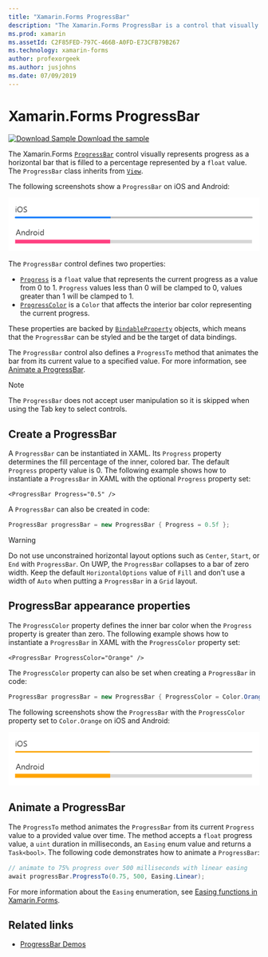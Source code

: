 ```yaml
---
title: "Xamarin.Forms ProgressBar"
description: "The Xamarin.Forms ProgressBar is a control that visually represents progress as a horizontal bar that is filled based on a float property."
ms.prod: xamarin
ms.assetId: C2F85FED-797C-466B-A0FD-E73CFB79B267
ms.technology: xamarin-forms
author: profexorgeek
ms.author: jusjohns
ms.date: 07/09/2019
---
```


# Xamarin.Forms ProgressBar
[![Download Sample](~/media/shared/download.png) Download the sample](https://docs.microsoft.com/samples/xamarin/xamarin-forms-samples/userinterface-progressbardemos/)

The Xamarin.Forms [`ProgressBar`](xref:Xamarin.Forms.ProgressBar) control visually represents progress as a horizontal bar that is filled to a percentage represented by a `float` value. The `ProgressBar` class inherits from [`View`](xref:Xamarin.Forms.View).

The following screenshots show a `ProgressBar` on iOS and Android:

![Screenshot of ProgressBar on iOS and Android](progressbar-images/progressbars-default.png "ProgressBar on iOS and Android")

The `ProgressBar` control defines two properties:

* [`Progress`](xref:Xamarin.Forms.ProgressBar.Progress) is a `float` value that represents the current progress as a value from 0 to 1. `Progress` values less than 0 will be clamped to 0, values greater than 1 will be clamped to 1.
* [`ProgressColor`](xref:Xamarin.Forms.ProgressBar.ProgressColor) is a `Color` that affects the interior bar color representing the current progress.

These properties are backed by [`BindableProperty`](xref:Xamarin.Forms.BindableProperty) objects, which means that the `ProgressBar` can be styled and be the target of data bindings.

The `ProgressBar` control also defines a `ProgressTo` method that animates the bar from its current value to a specified value. For more information, see [Animate a ProgressBar](#animate-a-progressbar).

> [!NOTE]
> The `ProgressBar` does not accept user manipulation so it is skipped when using the Tab key to select controls.

## Create a ProgressBar

A `ProgressBar` can be instantiated in XAML. Its `Progress` property determines the fill percentage of the inner, colored bar. The default `Progress` property value is 0. The following example shows how to instantiate a `ProgressBar` in XAML with the optional `Progress` property set:

```xaml
<ProgressBar Progress="0.5" />
```

A `ProgressBar` can also be created in code:

```csharp
ProgressBar progressBar = new ProgressBar { Progress = 0.5f };
```

> [!WARNING]
> Do not use unconstrained horizontal layout options such as `Center`, `Start`, or `End` with `ProgressBar`. On UWP, the `ProgressBar` collapses to a bar of zero width. Keep the default `HorizontalOptions` value of `Fill` and don't use a width of `Auto` when putting a `ProgressBar` in a `Grid` layout.

## ProgressBar appearance properties

The `ProgressColor` property defines the inner bar color when the `Progress` property is greater than zero. The following example shows how to instantiate a `ProgressBar` in XAML with the `ProgressColor` property set:

```xaml
<ProgressBar ProgressColor="Orange" />
```

The `ProgressColor` property can also be set when creating a `ProgressBar` in code:

```csharp
ProgressBar progressBar = new ProgressBar { ProgressColor = Color.Orange };
```

The following screenshots show the `ProgressBar` with the `ProgressColor` property set to `Color.Orange` on iOS and Android:

![Screenshot of styled ProgressBar on iOS and Android](progressbar-images/progressbars-styled.png "Styled ProgressBar on iOS and Android")

## Animate a ProgressBar

The `ProgressTo` method animates the `ProgressBar` from its current `Progress` value to a provided value over time. The method accepts a `float` progress value, a `uint` duration in milliseconds, an `Easing` enum value and returns a `Task<bool>`. The following code demonstrates how to animate a `ProgressBar`:

```csharp
// animate to 75% progress over 500 milliseconds with linear easing
await progressBar.ProgressTo(0.75, 500, Easing.Linear);
```

For more information about the `Easing` enumeration, see [Easing functions in Xamarin.Forms](~/xamarin-forms/user-interface/animation/easing.md).

## Related links

* [ProgressBar Demos](https://docs.microsoft.com/samples/xamarin/xamarin-forms-samples/userinterface-progressbardemos/)
